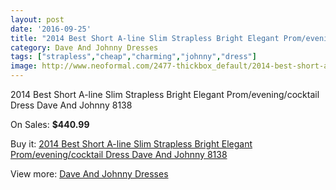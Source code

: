```yaml
---
layout: post
date: '2016-09-25'
title: "2014 Best Short A-line Slim Strapless Bright Elegant Prom/evening/cocktail Dress Dave And Johnny 8138"
category: Dave And Johnny Dresses
tags: ["strapless","cheap","charming","johnny","dress"]
image: http://www.neoformal.com/2477-thickbox_default/2014-best-short-a-line-slim-strapless-bright-elegant-prom-evening-cocktail-dress-dave-and-johnny-8138.jpg
---
```

2014 Best Short A-line Slim Strapless Bright Elegant Prom/evening/cocktail Dress Dave And Johnny 8138

On Sales: **$440.99**
<a href="https://www.neoformal.com/en/dave-and-johnny-dresses/936-2014-best-short-a-line-slim-strapless-bright-elegant-prom-evening-cocktail-dress-dave-and-johnny-8138.html"><amp-img layout="responsive" width="600" height="600" src="//www.neoformal.com/2477-thickbox_default/2014-best-short-a-line-slim-strapless-bright-elegant-prom-evening-cocktail-dress-dave-and-johnny-8138.jpg" alt="2014 Best Short A-line Slim Strapless Bright Elegant Prom/evening/cocktail Dress Dave And Johnny 8138 0" /></a>
<a href="https://www.neoformal.com/en/dave-and-johnny-dresses/936-2014-best-short-a-line-slim-strapless-bright-elegant-prom-evening-cocktail-dress-dave-and-johnny-8138.html"><amp-img layout="responsive" width="600" height="600" src="//www.neoformal.com/2478-thickbox_default/2014-best-short-a-line-slim-strapless-bright-elegant-prom-evening-cocktail-dress-dave-and-johnny-8138.jpg" alt="2014 Best Short A-line Slim Strapless Bright Elegant Prom/evening/cocktail Dress Dave And Johnny 8138 1" /></a>

Buy it: [2014 Best Short A-line Slim Strapless Bright Elegant Prom/evening/cocktail Dress Dave And Johnny 8138](https://www.neoformal.com/en/dave-and-johnny-dresses/936-2014-best-short-a-line-slim-strapless-bright-elegant-prom-evening-cocktail-dress-dave-and-johnny-8138.html "2014 Best Short A-line Slim Strapless Bright Elegant Prom/evening/cocktail Dress Dave And Johnny 8138")

View more: [Dave And Johnny Dresses](https://www.neoformal.com/en/9-dave-and-johnny-dresses "Dave And Johnny Dresses")